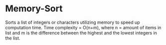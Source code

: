 # Memory-Sort
Sorts a list of integers or characters utilizing memory to speed up computation time.
Time complexity = O(n+m), 
where n = amount of items in list and m is the difference between the highest and the lowest integers in the list.
